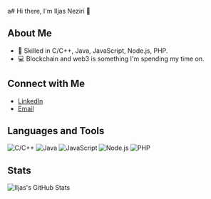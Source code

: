 a# Hi there, I'm Iljas Neziri 👋

## About Me
- 🌱 Skilled in C/C++, Java, JavaScript, Node.js, PHP.
- 💻 Blockchain and web3 is something I'm spending my time on.

## Connect with Me
- [LinkedIn](https://www.linkedin.com/in/iljasneziri/)
- [Email](mailto:iljasneziri7@gmail.com)

## Languages and Tools
![C/C++](https://img.shields.io/badge/-C-black?style=flat-square&logo=c)
![Java](https://img.shields.io/badge/-Java-black?style=flat-square&logo=java)
![JavaScript](https://img.shields.io/badge/-JavaScript-black?style=flat-square&logo=javascript)
![Node.js](https://img.shields.io/badge/-Node.js-black?style=flat-square&logo=node.js)
![PHP](https://img.shields.io/badge/-PHP-black?style=flat-square&logo=php)

## Stats
![Iljas's GitHub Stats](https://github-readme-stats.vercel.app/api?username=lazineziri&show_icons=true)
